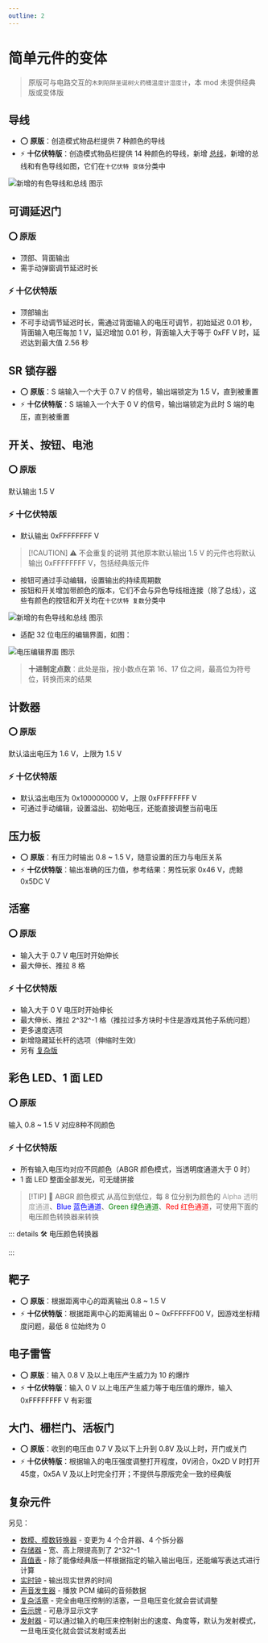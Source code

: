 ```yaml
---
outline: 2
---
```


<script setup lang="ts">
import UintColorConverter from "/components/UintColorConverter.vue";
import Detonator from "/components/Detonator/Detonator.vue";
</script>

# 简单元件的变体

> 原版可与电路交互的`木刺陷阱`&#8203;`圣诞树`&#8203;`火药桶`&#8203;`温度计`&#8203;`湿度计`，本 mod 未提供经典版或变体版

## 导线 <Badge text="v2.0"/>

* ⭕ **原版**：创造模式物品栏提供 7 种颜色的导线
* ⚡ **十亿伏特版**：创造模式物品栏提供 14 种颜色的导线，新增 [总线](../new/elements#总线)，新增的总线和有色导线如图，它们在`十亿伏特 变体`分类中

<img src="/images/base/shift/wire.webp" alt="新增的有色导线和总线 图示" class="center_image"/>

## 可调延迟门 <Badge text="v2.0"/>

### ⭕ 原版

* 顶部、背面输出
* 需手动弹窗调节延迟时长

### ⚡ 十亿伏特版

* 顶部输出
* 不可手动调节延迟时长，需通过背面输入的电压可调节，初始延迟 0.01 秒，背面输入电压每加 1 V，延迟增加 0.01 秒，背面输入大于等于 0xFF V 时，延迟达到最大值 2.56 秒

## SR 锁存器 <Badge text="v1.0" type="info"/>

* ⭕ **原版**：S 端输入一个大于 0.7 V 的信号，输出端锁定为 1.5 V，直到被重置
* ⚡ **十亿伏特版**：S 端输入一个大于 0 V 的信号，输出端锁定为此时 S 端的电压，直到被重置

## 开关、按钮、电池 <Badge text="v2.0"/>

### ⭕ 原版

默认输出 1.5 V

### ⚡ 十亿伏特版

* 默认输出 0xFFFFFFFF V

> [!CAUTION] ⚠️ 不会重复的说明
> 其他原本默认输出 1.5 V 的元件也将默认输出 0xFFFFFFFF V，包括经典版元件

* 按钮可通过手动编辑，设置输出的持续周期数
* 按钮和开关增加带颜色的版本，它们不会与异色导线相连接（除了总线），这些有颜色的按钮和开关均在`十亿伏特 复数`分类中

<img src="/images/base/shift/switch_and_button.webp" alt="新增的有色导线和总线 图示" class="center_image"/>

* 适配 32 位电压的编辑界面，如图：

<img src="/images/base/shift/EditGVUintDialog_zh.webp" alt="电压编辑界面 图示" class="center_image"/>

> **十进制定点数**：此处是指，按小数点在第 16、17 位之间，最高位为符号位，转换而来的结果

## 计数器 <Badge text="v1.0" type="info"/>

### ⭕ 原版

默认溢出电压为 1.6 V，上限为 1.5 V

### ⚡ 十亿伏特版

* 默认溢出电压为 0x100000000 V，上限 0xFFFFFFFF V
* 可通过手动编辑，设置溢出、初始电压，还能直接调整当前电压

## 压力板 <Badge text="v1.0" type="info"/>

* ⭕ **原版**：有压力时输出 0.8 \~ 1.5 V，随意设置的压力与电压关系
* ⚡ **十亿伏特版**：输出准确的压力值，参考结果：男性玩家 0x46 V，虎鲸 0x5DC V

## 活塞 <Badge text="v2.0"/>

### ⭕ 原版

* 输入大于 0.7 V 电压时开始伸长
* 最大伸长、推拉 8 格

### ⚡ 十亿伏特版

* 输入大于 0 V 电压时开始伸长
* 最大伸长、推拉 2^32^-1 格（推拉过多方块时卡住是游戏其他子系统问题）
* 更多速度选项
* 新增隐藏延长杆的选项（伸缩时生效）
* 另有 [复杂版](complex_piston)

## 彩色 LED、1 面 LED <Badge text="v1.0" type="info"/>

### ⭕ 原版

输入 0.8 \~ 1.5 V 对应8种不同颜色

### ⚡ 十亿伏特版

* 所有输入电压均对应不同颜色（ABGR 颜色模式，当透明度通道大于 0 时）
* 1 面 LED 整面全部发光，可无缝拼接

> [!TIP] 📝 ABGR 颜色模式
> 从高位到低位，每 8 位分别为颜色的 <span style="opacity:0.6;">Alpha 透明度通道</span>、<span style="color:blue;">Blue 蓝色通道</span>、<span style="color:green;">Green 绿色通道</span>、<span style="color:red;">Red 红色通道</span>，可使用下面的电压颜色转换器来转换

::: details 🛠️ 电压颜色转换器

<UintColorConverter />
:::

## 靶子 <Badge text="v1.0" type="info"/>

* ⭕ **原版**：根据距离中心的距离输出 0.8 \~ 1.5 V
* ⚡ **十亿伏特版**：根据距离中心的距离输出 0 \~ 0xFFFFFF00 V，因游戏坐标精度问题，最低 8 位始终为 0

## 电子雷管 <Badge text="v1.0" type="info"/>

<Detonator/>

* ⭕ **原版**：输入 0.8 V 及以上电压产生威力为 10 的爆炸
* ⚡ **十亿伏特版**：输入 0 V 以上电压产生威力等于电压值的爆炸，输入 0xFFFFFFFF V 有彩蛋

## 大门、栅栏门、活板门 <Badge text="v1.0" type="info"/>

* ⭕ **原版**：收到的电压由 0.7 V 及以下上升到 0.8V 及以上时，开门或关门
* ⚡ **十亿伏特版**：根据输入的电压强度调整打开程度，0V闭合，0x2D V 时打开45度，0x5A V 及以上时完全打开；不提供与原版完全一致的经典版

## 复杂元件

另见：

* [数模、模数转换器](converter) - 变更为 4 个合并器、4 个拆分器
* [存储器](memory_bank) - 宽、高上限提高到了 2^32^-1
* [真值表](truth_table) - 除了能像经典版一样根据指定的输入输出电压，还能编写表达式进行计算
* [实时钟](real_time_clock) - 输出现实世界的时间
* [声音发生器](sound_generator) - 播放 PCM 编码的音频数据
* [复杂活塞](complex_piston) - 完全由电压控制的活塞，一旦电压变化就会尝试调整
* [告示牌](sign) - 可悬浮显示文字
* [发射器](dispenser) - 可以通过输入的电压来控制射出的速度、角度等，默认为发射模式，一旦电压变化就会尝试发射或丢出